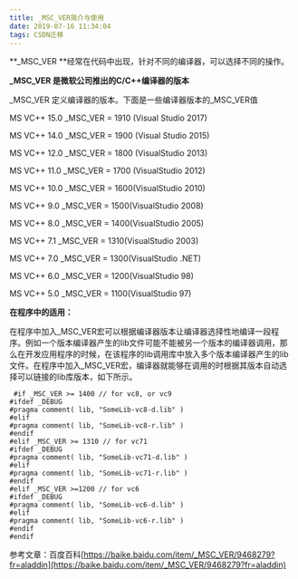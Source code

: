 ```yaml
---
title: _MSC_VER简介与使用
date: 2019-07-16 11:34:04
tags: CSDN迁移
---
```

   **_MSC_VER **经常在代码中出现，针对不同的编译器，可以选择不同的操作。

 

 **_MSC_VER 是微软公司推出的C/C++编译器的版本**

 _MSC_VER 定义编译器的版本。下面是一些编译器版本的_MSC_VER值

 MS VC++ 15.0 _MSC_VER = 1910 (Visual Studio 2017)

 MS VC++ 14.0 _MSC_VER = 1900 (Visual Studio 2015)

 MS VC++ 12.0 _MSC_VER = 1800 (VisualStudio 2013)

 MS VC++ 11.0 _MSC_VER = 1700 (VisualStudio 2012)

 MS VC++ 10.0 _MSC_VER = 1600(VisualStudio 2010)

 MS VC++ 9.0 _MSC_VER = 1500(VisualStudio 2008)

 MS VC++ 8.0 _MSC_VER = 1400(VisualStudio 2005)

 MS VC++ 7.1 _MSC_VER = 1310(VisualStudio 2003)

 MS VC++ 7.0 _MSC_VER = 1300(VisualStudio .NET)

 MS VC++ 6.0 _MSC_VER = 1200(VisualStudio 98)

 MS VC++ 5.0 _MSC_VER = 1100(VisualStudio 97)

 

 **在程序中的适用：**

 在程序中加入_MSC_VER宏可以根据编译器版本让编译器选择性地编译一段程序。例如一个版本编译器产生的lib文件可能不能被另一个版本的编译器调用，那么在开发应用程序的时候，在该程序的lib调用库中放入多个版本编译器产生的lib文件。在程序中加入_MSC_VER宏，编译器就能够在调用的时根据其版本自动选择可以链接的lib库版本，如下所示。

 
```
 #if _MSC_VER >= 1400 // for vc8, or vc9
#ifdef _DEBUG
#pragma comment( lib, "SomeLib-vc8-d.lib" )
#elif
#pragma comment( lib, "SomeLib-vc8-r.lib" )
#endif
#elif _MSC_VER >= 1310 // for vc71
#ifdef _DEBUG
#pragma comment( lib, "SomeLib-vc71-d.lib" )
#elif
#pragma comment( lib, "SomeLib-vc71-r.lib" )
#endif
#elif _MSC_VER >=1200 // for vc6
#ifdef _DEBUG
#pragma comment( lib, "SomeLib-vc6-d.lib" )
#elif
#pragma comment( lib, "SomeLib-vc6-r.lib" )
#endif
#endif
```
 参考文章：百度百科[https://baike.baidu.com/item/_MSC_VER/9468279?fr=aladdin](https://baike.baidu.com/item/_MSC_VER/9468279?fr=aladdin)

   
 
